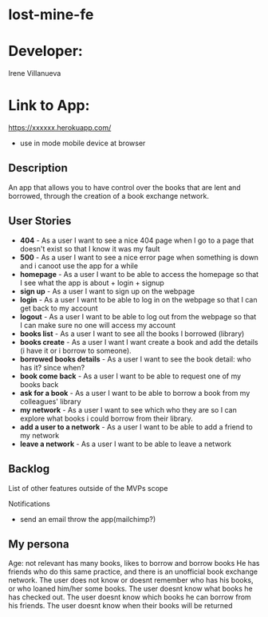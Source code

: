 # lost-mine-fe
# Developer: 
Irene Villanueva
# Link to App: 
https://xxxxxx.herokuapp.com/

* use in mode mobile device at browser


## Description
An app that allows you to have control over the books that are lent and borrowed, through the creation of a book exchange network. 

## User Stories
- **404** - As a user I want to see a nice 404 page when I go to a page that doesn't exist so that I know it was my fault 
- **500** - As a user I want to see a nice error page when something is down and i canoot use the app for a while
- **homepage** - As a user I want to be able to access the homepage so that I see what the app is about + login + signup
- **sign up** - As a user I want to sign up on the webpage 
- **login** - As a user I want to be able to log in on the webpage so that I can get back to my account
- **logout** - As a user I want to be able to log out from the webpage so that I can make sure no one will access my account
- **books list** - As a user I want to see all the books I borrowed (library)
- **books create** - As a user I want I want create a book and add the details (i have it or i borrow to someone).
- **borrowed books details** - As a user I want to see the book detail: who has it? since when?
- **book come back** - As a user I want to be able to request one of my books back
- **ask for a book** - As a user I want to be able to borrow a book from my colleagues' library
- **my network** - As a user I want to see which who they are so I can explore what books i could borrow from their library.
- **add a user to a network** - As a user I want to be able to add a friend to my network
- **leave a network** - As a user I want to be able to leave a network
  

## Backlog

List of other features outside of the MVPs scope

Notifications
- send an email throw the app(mailchimp?)

## My persona
Age: not relevant
has many books, likes to borrow and borrow books He has friends who do 
this same practice, and there is an  unofficial book exchange network.
The user does not know or doesnt remember who has his books, or who 
loaned him/her some books.
The user doesnt know what  books he has checked out. 
The user doesnt know which books he can borrow from his friends.
The user doesnt know when their books will be returned

